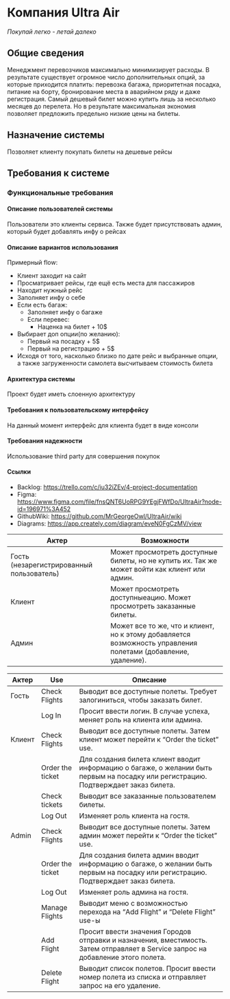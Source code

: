 # Компания Ultra Air
*Покупай легко - летай далеко*

## Общие сведения
Менеджмент перевозчиков максимально минимизирует расходы. 
В результате существует огромное число дополнительных опций,
за которые приходится платить: перевозка багажа, приоритетная посадка,
питание на борту, бронирование места в аварийном ряду и даже регистрация.
Самый дешевый билет можно купить лишь за несколько месяцев до перелета.
Но в результате максимальная экономия позволяет предложить предельно низкие цены на билеты.

## Назначение системы
Позволяет клиенту покупать билеты на дешевые рейсы

## Требования к системе
### Функциональные требования
#### Описание пользователей системы
Пользователи это клиенты сервиса. Также будет присутствовать админ, который будет добавлять инфу о рейсах
#### Описание вариантов использования
Примерный flow:
* Клиент заходит на сайт
* Просматривает рейсы, где ещё есть места для пассажиров
* Находит нужный рейс
* Заполняет инфу о себе
* Если есть багаж:
    * Заполняет инфу о багаже
    * Если перевес:
        * Наценка на билет + 10$
* Выбирает доп опции(по желанию):
    * Первый на посадку + 5$
    * Первый на регистрацию + 5$
* Исходя от того, насколько близко по дате рейс и выбранные опции, а также загруженности самолета высчитываем стоимость билета
#### Архитектура системы
Проект будет иметь слоенную архитектуру
#### Требования к пользовательскому интерфейсу
На данный момент интерфейс для клиента будет в виде консоли
#### Требования надежности
Использование third party для совершения покупок

#### Ссылки
* Backlog: https://trello.com/c/iu32iZEv/4-project-documentation
* Figma: https://www.figma.com/file/fnsQNT6UoRPG9YEgjFWfDo/UltraAir?node-id=196971%3A452
* GithubWiki: https://github.com/MrGeorgeOwl/UltraAir/wiki
* Diagrams: https://app.creately.com/diagram/eveN0FgCzMV/view

| Актер | Возможности |
| -- | -- |
| Гость (незарегистрированный пользователь) | Может просмотреть доступные билеты, но не купить их. Так же может войти как клиент или админ. |
| Клиент | Может просмотреть доступныеацию. Может просмотреть заказанные билеты. |
| Админ | Может все то же, что и клиент, но к этому добавляется возможность управления полетами (добавление, удаление). |

| Актер | Use | Описание |
| -- | -- | -- |
| Гость | Check Flights | Выводит все доступные полеты. Требует залогиниться, чтобы заказать билет. |
| | Log In | Просит ввести логин. В случае успеха, меняет роль на клиента или админа. |
| Клиент | Check Flights | Выводит все доступные полеты. Затем клиент может перейти к “Order the ticket” use. |
| | Order the ticket | Для создания билета клиент вводит информацию о багаже, о желании быть первым на посадку или регистрацию. Подтверждает заказ билета.|
| | Check tickets | Выводит все заказанные пользователем билеты. |
| | Log Out | Изменяет роль клиента на гостя. |
| Admin | Check Flights | Выводит все доступные полеты. Затем админ может перейти к “Order the ticket” use. |
| | Order the ticket | Для создания билета админ вводит информацию о багаже, о желании быть первым на посадку или регистрацию. Подтверждает заказ билета. |
| | Log Out | Изменяет роль админа на гостя. |
| | Manage Flights | Выводит меню с возможностью перехода на “Add Flight” и “Delete Flight” use-ы |
| | Add Flight | Просит ввести значения Городов отправки и назначения, вместимость. Затем отправляет в Service запрос на добавление этого полета. |
| | Delete Flight | Выводит список полетов. Просит ввести номер полета из списка и отправляет запрос на его удаление. |

